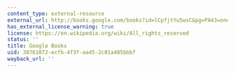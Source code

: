 ```yaml
---
content_type: external-resource
external_url: http://books.google.com/books?id=lCpfjtYu5wsC&pg=PA43=onepage
has_external_license_warning: true
license: https://en.wikipedia.org/wiki/All_rights_reserved
status: ''
title: Google Books
uid: 38761072-ecfb-4f3f-aa45-2c01a485bbbf
wayback_url: ''
---
```


